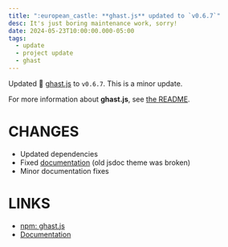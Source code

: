 ```yaml
---
title: ":european_castle: **ghast.js** updated to `v0.6.7`"
desc: It's just boring maintenance work, sorry!
date: 2024-05-23T10:00:00.000-05:00
tags:
  - update
  - project update
  - ghast
---
```


Updated :european_castle: [ghast.js][repo] to `v0.6.7`. This is a minor update.

For more information about **ghast.js**, see [the README][readme].

# CHANGES

* Updated dependencies
* Fixed [documentation][docs] (old jsdoc theme was broken)
* Minor documentation fixes

# LINKS

* [npm: ghast.js][npm]
* [Documentation][docs]

[repo]:https://github.com/0E9B061F/ghast.js
[readme]:https://github.com/0E9B061F/ghast.js#readme
[npm]:https://www.npmjs.com/package/ghast.js
[docs]:/docs/ghast.js
